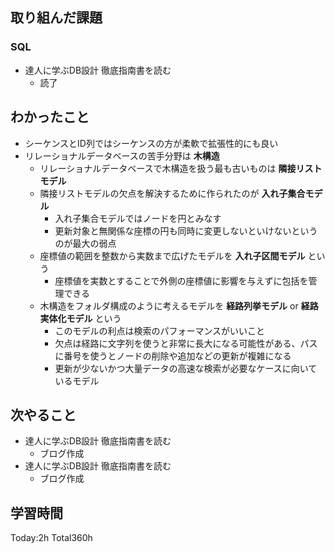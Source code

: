 ## 取り組んだ課題
### SQL
- 達人に学ぶDB設計 徹底指南書を読む
  - 読了
## わかったこと
- シーケンスとID列ではシーケンスの方が柔軟で拡張性的にも良い
- リレーショナルデータベースの苦手分野は **木構造**
  - リレーショナルデータベースで木構造を扱う最も古いものは **隣接リストモデル**
  - 隣接リストモデルの欠点を解決するために作られたのが **入れ子集合モデル**
    - 入れ子集合モデルではノードを円とみなす
    - 更新対象と無関係な座標の円も同時に変更しないといけないというのが最大の弱点
  - 座標値の範囲を整数から実数まで広げたモデルを **入れ子区間モデル** という
    - 座標値を実数とすることで外側の座標値に影響を与えずに包括を管理できる
  - 木構造をフォルダ構成のように考えるモデルを **経路列挙モデル** or **経路実体化モデル** という
    - このモデルの利点は検索のパフォーマンスがいいこと
    - 欠点は経路に文字列を使うと非常に長大になる可能性がある、パスに番号を使うとノードの削除や追加などの更新が複雑になる
    - 更新が少ないかつ大量データの高速な検索が必要なケースに向いているモデル
## 次やること
- 達人に学ぶDB設計 徹底指南書を読む
  - ブログ作成
- 達人に学ぶDB設計 徹底指南書を読む
  - ブログ作成
## 学習時間
Today:2h Total360h